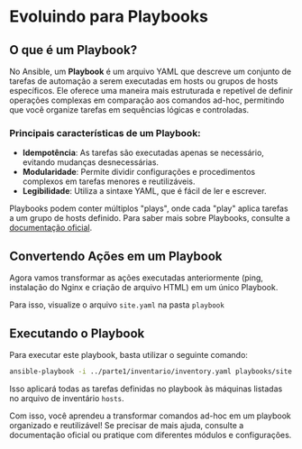 
# Evoluindo para Playbooks

## O que é um Playbook?

No Ansible, um **Playbook** é um arquivo YAML que descreve um conjunto de tarefas de automação a serem executadas em hosts ou grupos de hosts específicos. Ele oferece uma maneira mais estruturada e repetível de definir operações complexas em comparação aos comandos ad-hoc, permitindo que você organize tarefas em sequências lógicas e controladas.

### Principais características de um Playbook:
- **Idempotência**: As tarefas são executadas apenas se necessário, evitando mudanças desnecessárias.
- **Modularidade**: Permite dividir configurações e procedimentos complexos em tarefas menores e reutilizáveis.
- **Legibilidade**: Utiliza a sintaxe YAML, que é fácil de ler e escrever.

Playbooks podem conter múltiplos "plays", onde cada "play" aplica tarefas a um grupo de hosts definido. Para saber mais sobre Playbooks, consulte a [documentação oficial](https://docs.ansible.com/ansible/latest/user_guide/playbooks.html).

## Convertendo Ações em um Playbook

Agora vamos transformar as ações executadas anteriormente (ping, instalação do Nginx e criação de arquivo HTML) em um único Playbook.

Para isso, visualize o arquivo `site.yaml` na pasta `playbook`


## Executando o Playbook

Para executar este playbook, basta utilizar o seguinte comando:

```bash
ansible-playbook -i ../parte1/inventario/inventory.yaml playbooks/site.yaml --ask-pass --ask-become-pass
```

Isso aplicará todas as tarefas definidas no playbook às máquinas listadas no arquivo de inventário `hosts`.



Com isso, você aprendeu a transformar comandos ad-hoc em um playbook organizado e reutilizável! Se precisar de mais ajuda, consulte a documentação oficial ou pratique com diferentes módulos e configurações.

